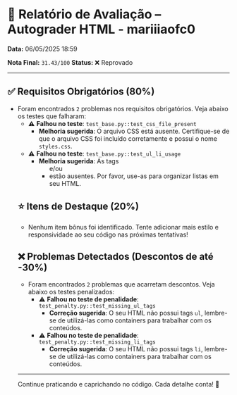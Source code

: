 # 🧪 Relatório de Avaliação – Autograder HTML - mariiiaofc0

**Data:** 06/05/2025 18:59

**Nota Final:** `31.43/100`
**Status:** ❌ Reprovado

---
## ✅ Requisitos Obrigatórios (80%)
- Foram encontrados `2` problemas nos requisitos obrigatórios. Veja abaixo os testes que falharam:
  - ⚠️ **Falhou no teste**: `test_base.py::test_css_file_present`
    - **Melhoria sugerida**: O arquivo CSS está ausente. Certifique-se de que o arquivo CSS foi incluído corretamente e possui o nome `styles.css`.
  - ⚠️ **Falhou no teste**: `test_base.py::test_ul_li_usage`
    - **Melhoria sugerida**: As tags <ul> e/ou <li> estão ausentes. Por favor, use-as para organizar listas em seu HTML.

## ⭐ Itens de Destaque (20%)
- Nenhum item bônus foi identificado. Tente adicionar mais estilo e responsividade ao seu código nas próximas tentativas!

## ❌ Problemas Detectados (Descontos de até -30%)
- Foram encontrados `2` problemas que acarretam descontos. Veja abaixo os testes penalizados:
  - ⚠️ **Falhou no teste de penalidade**: `test_penalty.py::test_missing_ul_tags`
    - **Correção sugerida**: O seu HTML não possui tags `ul`, lembre-se de utilizá-las como containers para trabalhar com os conteúdos.
  - ⚠️ **Falhou no teste de penalidade**: `test_penalty.py::test_missing_li_tags`
    - **Correção sugerida**: O seu HTML não possui tags `li`, lembre-se de utilizá-las como containers para trabalhar com os conteúdos.

---
Continue praticando e caprichando no código. Cada detalhe conta! 💪
